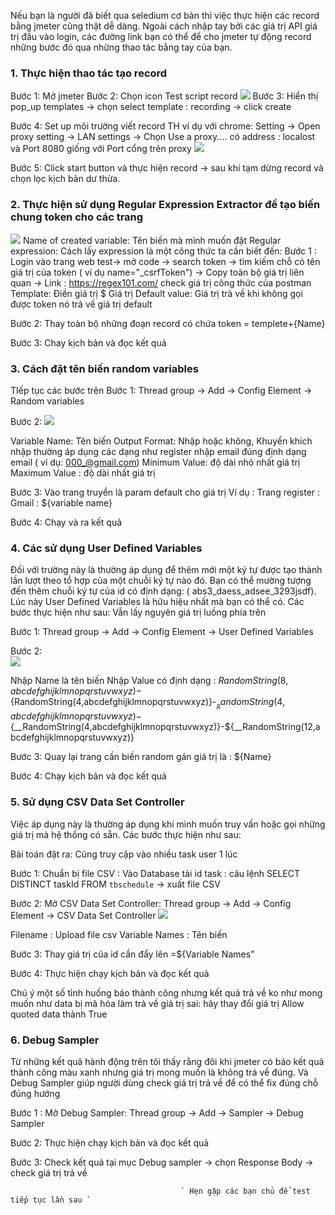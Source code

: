 Nếu bạn là người đã biết qua seledium cơ bản thì việc thực hiện các record bằng jmeter cũng thật dễ dàng. Ngoài cách nhập tay bởi các giá trị API giá trị đầu vào login, các đường link bạn có thể để cho jmeter tự động record những bước đó qua những thao tác bằng tay của bạn.
### 1.	Thực hiện thao tác tạo record 
Bước 1: Mở jmeter 
Bước 2: Chọn icon Test script record 
 ![](https://images.viblo.asia/ff30c3b5-7bb2-4b8b-8bdb-94a41e319cc6.png)
Bước 3: Hiển thị pop_up templates -> chọn select template : recording -> click create

Bước 4: Set up môi trường viết record
TH ví dụ với chrome: Setting -> Open proxy setting -> LAN settings ->  Chọn Use a proxy.... có address : localost và Port 8080 giống với Port cổng trên proxy
![](https://images.viblo.asia/8d4f17a4-60ae-4b35-b4ba-773172cc913d.png)

Bước 5: Click start button và thực hiện record -> sau khi tạm dừng record và chọn lọc kịch bản dư thừa.
### 2.	Thực hiện sử dụng Regular Expression Extractor để tạo biến chung token cho các trang
![](https://images.viblo.asia/2ba8fe61-5009-42ed-a293-ceb466bfde3f.png)
Name of created variable: Tên biến mà mình muốn đặt
Regular expression: 
Cách lấy expression là một công thức ta cần biết đến:
Bước 1 : Login vào trang web test-> mở code -> search token -> tìm kiếm chỗ có tên giá trị của token ( ví dụ name="_csrfToken") -> Copy toàn bộ giá trị liên quan -> Link : https://regex101.com/ check giá trị công thức của postman
Template: Điền giá trị $
Giá trị Default value: Giá trị trả về khi không gọi được token nó trả về giá trị default

Bước 2: Thay toàn bộ những đoạn record có chứa token = templete+{Name}

Bước 3: Chay kịch bản và đọc kết quả

### 3.	Cách đặt tên biến random variables
TIếp tục các bước trên 
Bước 1: Thread group -> Add -> Config Element -> Random variables

Bước 2: 
 ![](https://images.viblo.asia/93e7664e-0c84-4351-9472-89d5eaef5ee6.png)

Variable Name: Tên biến
Output Format: Nhập hoặc không, Khuyến khích nhập thường áp dụng các dạng như register nhập email đúng định dạng email ( ví dụ: 000_@gmail.com)
Minimum Value: độ dài  nhỏ nhất giá trị
Maximum Value : độ dài nhất giá trị

Bước 3: Vào trang truyển là param default cho giá trị 
Ví dụ : 
Trang register : Gmail : ${variable name}

Bước 4: Chạy và ra kết quả 
### 4.	Các sử dụng User Defined Variables 
Đối với trường này là thường áp dụng để thêm mới một ký tự được tạo thành lần lượt theo tổ hợp của một chuỗi ký tự nào đó. Bạn có thể mường tượng đến thêm chuỗi ký tự của id có định dạng: ( abs3_daess_adsee_3293jsdf). Lúc này User Defined Variables là hữu hiệu nhất mà bạn có thể có. Các bước thực hiện như sau:
Vẫn lấy nguyên giá trị luồng phía trên

Bước 1:  Thread group -> Add -> Config Element -> User Defined Variables

Bước 2:  
 ![](https://images.viblo.asia/a60d8ac4-5f86-482d-ae8b-8af803fe15a6.png)

 Nhập Name là tên biến 
 Nhập Value có định dạng : ${RandomString(8,abcdefghijklmnopqrstuvwxyz)}-${RandomString(4,abcdefghijklmnopqrstuvwxyz)}-${__RandomString(4,abcdefghijklmnopqrstuvwxyz)}-${__RandomString(4,abcdefghijklmnopqrstuvwxyz)}-${__RandomString(12,abcdefghijklmnopqrstuvwxyz)}
 
Bước 3: Quay lại trang cần biến random gán giá trị là : ${Name}

Bước 4: Chạy kịch bản và đọc kết quả

### 5.	Sử dụng CSV Data Set Controller 
Việc áp dụng này là thường áp dụng khi mình muốn truy vấn hoặc gọi những giá trị mà hệ thống có sẵn. Các bước thực hiện như sau:

Bài toán đặt ra: Cùng truy cập vào nhiều task user 1 lúc

Bước 1: Chuẩn bị file CSV : Vào Database tải id task : câu lệnh SELECT DISTINCT taskId FROM `tbschedule` -> xuất file CSV

Bước 2: Mở CSV Data Set Controller: Thread group -> Add -> Config Element -> CSV Data Set Controller
 ![](https://images.viblo.asia/81ca8335-b95a-4923-91d7-9a05643edc0a.png)

Filename : Upload file csv
Variable Names : Tên biến

Bước 3: Thay giá trị của id cần đẩy lên =${Variable Names”

Bước 4: Thực hiện chạy kịch bản và đọc kết quả

Chú ý một số tình huống báo thành công nhưng kết quả trả về ko như mong muốn như data bị mã hóa làm trả về giá trị sai: hãy thay đổi giá trị Allow quoted data thành True
### 6.	Debug Sampler 
Từ những kết quả hành động trên tôi thấy rằng đôi khi jmeter có báo kết quả thành công màu xanh nhưng giá trị mong muốn là không trả về đúng. Và Debug Sampler giúp người dùng check giá trị trả về để có thể fix đúng chỗ đúng hướng

Bước 1 : Mở Debug Sampler: Thread group -> Add -> Sampler -> Debug Sampler

Bước 2: Thực hiện chạy kịch bản và đọc kết quả

Bước 3: Check kết quả tại mục Debug sampler -> chọn Response Body -> check giá trị trả về

                                          ` Hẹn gặp các bạn chủ để test tiếp tục lần sau `